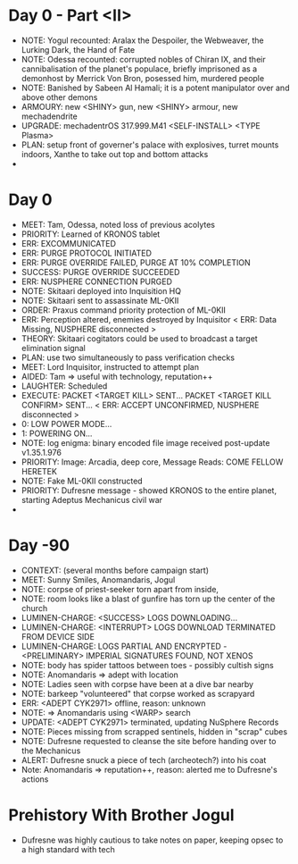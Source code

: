 # Day 0 - Part \<II\>

-   NOTE: Yogul recounted: Aralax the Despoiler, the Webweaver, the Lurking Dark, the Hand of Fate
-   NOTE: Odessa recounted: corrupted nobles of Chiran IX, and their cannibalisation of the planet's populace, briefly imprisoned as a demonhost by Merrick Von Bron, posessed him, murdered people
-   NOTE: Banished by Sabeen Al Hamali; it is a potent manipulator over and above other demons
-   ARMOURY: new \<SHINY\> gun, new \<SHINY\> armour, new mechadendrite
-   UPGRADE: mechadentrOS 317.999.M41 \<SELF-INSTALL\> \<TYPE Plasma\>
-   PLAN: setup front of governer's palace with explosives, turret mounts indoors, Xanthe to take out top and bottom attacks
-

# Day 0

-   MEET: Tam, Odessa, noted loss of previous acolytes
-   PRIORITY: Learned of KRONOS tablet
-   ERR: EXCOMMUNICATED
-   ERR: PURGE PROTOCOL INITIATED
-   ERR: PURGE OVERRIDE FAILED, PURGE AT 10% COMPLETION
-   SUCCESS: PURGE OVERRIDE SUCCEEDED
-   ERR: NUSPHERE CONNECTION PURGED
-   NOTE: Skitaari deployed into Inquisition HQ
-   NOTE: Skitaari sent to assassinate ML-0KII
-   ORDER: Praxus command priority protection of ML-0KII
-   ERR: Perception altered, enemies destroyed by Inquisitor \< ERR: Data Missing, NUSPHERE disconnected \>
-   THEORY: Skitaari cogitators could be used to broadcast a target elimination signal
-   PLAN: use two simultaneously to pass verification checks
-   MEET: Lord Inquisitor, instructed to attempt plan
-   AIDED: Tam => useful with technology, reputation++
-   LAUGHTER: Scheduled
-   EXECUTE: PACKET \<TARGET KILL\> SENT... PACKET \<TARGET KILL CONFIRM\> SENT... \< ERR: ACCEPT UNCONFIRMED, NUSPHERE disconnected \>
-   0: LOW POWER MODE...
-   1: POWERING ON...
-   NOTE: log enigma: binary encoded file image received post-update v1.35.1.976
-   PRIORITY: Image: Arcadia, deep core, Message Reads: COME FELLOW HERETEK
-   NOTE: Fake ML-0KII constructed
-   PRIORITY: Dufresne message - showed KRONOS to the entire planet, starting Adeptus Mechanicus civil war
-

# Day -90

-   CONTEXT: (several months before campaign start)
-   MEET: Sunny Smiles, Anomandaris, Jogul
-   NOTE: corpse of priest-seeker torn apart from inside,
-   NOTE: room looks like a blast of gunfire has torn up the center of the church
-   LUMINEN-CHARGE: \<SUCCESS\> LOGS DOWNLOADING...
-   LUMINEN-CHARGE: \<INTERRUPT\> LOGS DOWNLOAD TERMINATED FROM DEVICE SIDE
-   LUMINEN-CHARGE: LOGS PARTIAL AND ENCRYPTED - \<PRELIMINARY\> IMPERIAL SIGNATURES FOUND, NOT XENOS
-   NOTE: body has spider tattoos between toes - possibly cultish signs
-   NOTE: Anomandaris => adept with location
-   NOTE: Ladies seen with corpse have been at a dive bar nearby
-   NOTE: barkeep "volunteered" that corpse worked as scrapyard
-   ERR: \<ADEPT CYK2971\> offline, reason: unknown
-   NOTE: => Anomandaris using \<WARP\> search
-   UPDATE: \<ADEPT CYK2971\> terminated, updating NuSphere Records
-   NOTE: Pieces missing from scrapped sentinels, hidden in "scrap" cubes
-   NOTE: Dufresne requested to cleanse the site before handing over to the Mechanicus
-   ALERT: Dufresne snuck a piece of tech (archeotech?) into his coat
-   Note: Anomandaris => reputation++, reason: alerted me to Dufresne's actions

# Prehistory With Brother Jogul

-   Dufresne was highly cautious to take notes on paper, keeping opsec to a high standard with tech

